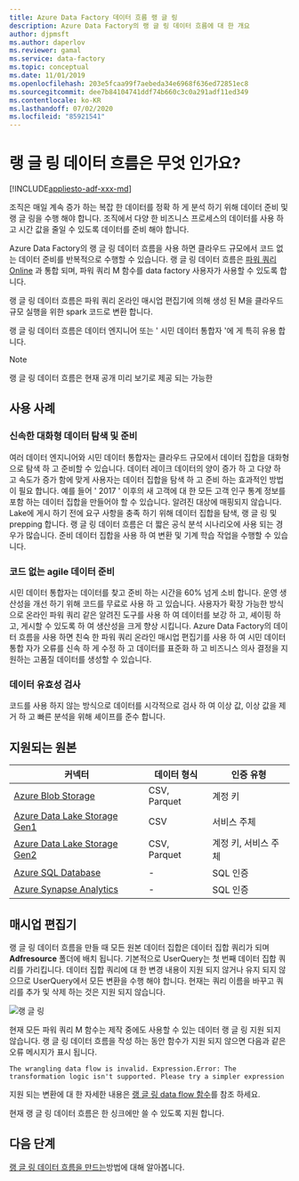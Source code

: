 ```yaml
---
title: Azure Data Factory 데이터 흐름 랭 글 링
description: Azure Data Factory의 랭 글 링 데이터 흐름에 대 한 개요
author: djpmsft
ms.author: daperlov
ms.reviewer: gamal
ms.service: data-factory
ms.topic: conceptual
ms.date: 11/01/2019
ms.openlocfilehash: 203e5fcaa99f7aebeda34e6968f636ed72851ec8
ms.sourcegitcommit: dee7b84104741ddf74b660c3c0a291adf11ed349
ms.contentlocale: ko-KR
ms.lasthandoff: 07/02/2020
ms.locfileid: "85921541"
---
```

# <a name="what-are-wrangling-data-flows"></a>랭 글 링 데이터 흐름은 무엇 인가요?

[!INCLUDE[appliesto-adf-xxx-md](includes/appliesto-adf-xxx-md.md)]


조직은 매일 계속 증가 하는 복잡 한 데이터를 정확 하 게 분석 하기 위해 데이터 준비 및 랭 글 링을 수행 해야 합니다. 조직에서 다양 한 비즈니스 프로세스의 데이터를 사용 하 고 시간 값을 줄일 수 있도록 데이터를 준비 해야 합니다.

Azure Data Factory의 랭 글 링 데이터 흐름을 사용 하면 클라우드 규모에서 코드 없는 데이터 준비를 반복적으로 수행할 수 있습니다. 랭 글 링 데이터 흐름은 [파워 쿼리 Online](https://docs.microsoft.com/power-query/) 과 통합 되며, 파워 쿼리 M 함수를 data factory 사용자가 사용할 수 있도록 합니다.

랭 글 링 데이터 흐름은 파워 쿼리 온라인 매시업 편집기에 의해 생성 된 M을 클라우드 규모 실행을 위한 spark 코드로 변환 합니다.

랭 글 링 데이터 흐름은 데이터 엔지니어 또는 ' 시민 데이터 통합자 '에 게 특히 유용 합니다.

> [!NOTE]
> 랭 글 링 데이터 흐름은 현재 공개 미리 보기로 제공 되는 가능한

## <a name="use-cases"></a>사용 사례

### <a name="fast-interactive-data-exploration-and-preparation"></a>신속한 대화형 데이터 탐색 및 준비

여러 데이터 엔지니어와 시민 데이터 통합자는 클라우드 규모에서 데이터 집합을 대화형으로 탐색 하 고 준비할 수 있습니다. 데이터 레이크 데이터의 양이 증가 하 고 다양 하 고 속도가 증가 함에 맞게 사용자는 데이터 집합을 탐색 하 고 준비 하는 효과적인 방법이 필요 합니다. 예를 들어 ' 2017 ' 이후의 새 고객에 대 한 모든 고객 인구 통계 정보를 포함 하는 데이터 집합을 만들어야 할 수 있습니다. 알려진 대상에 매핑되지 않습니다. Lake에 게시 하기 전에 요구 사항을 충족 하기 위해 데이터 집합을 탐색, 랭 글 링 및 prepping 합니다. 랭 글 링 데이터 흐름은 더 짧은 공식 분석 시나리오에 사용 되는 경우가 많습니다. 준비 데이터 집합을 사용 하 여 변환 및 기계 학습 작업을 수행할 수 있습니다.

### <a name="code-free-agile-data-preparation"></a>코드 없는 agile 데이터 준비

시민 데이터 통합자는 데이터를 찾고 준비 하는 시간을 60% 넘게 소비 합니다. 운영 생산성을 개선 하기 위해 코드를 무료로 사용 하 고 있습니다. 사용자가 확장 가능한 방식으로 온라인 파워 쿼리 같은 알려진 도구를 사용 하 여 데이터를 보강 하 고, 셰이핑 하 고, 게시할 수 있도록 하 여 생산성을 크게 향상 시킵니다. Azure Data Factory의 데이터 흐름을 사용 하면 친숙 한 파워 쿼리 온라인 매시업 편집기를 사용 하 여 시민 데이터 통합 자가 오류를 신속 하 게 수정 하 고 데이터를 표준화 하 고 비즈니스 의사 결정을 지 원하는 고품질 데이터를 생성할 수 있습니다.

### <a name="data-validation"></a>데이터 유효성 검사

코드를 사용 하지 않는 방식으로 데이터를 시각적으로 검사 하 여 이상 값, 이상 값을 제거 하 고 빠른 분석을 위해 셰이프를 준수 합니다.

## <a name="supported-sources"></a>지원되는 원본

| 커넥터 | 데이터 형식 | 인증 유형 |
| -- | -- | --|
| [Azure Blob Storage](connector-azure-blob-storage.md) | CSV, Parquet | 계정 키 |
| [Azure Data Lake Storage Gen1](connector-azure-data-lake-store.md) | CSV | 서비스 주체 |
| [Azure Data Lake Storage Gen2](connector-azure-data-lake-storage.md) | CSV, Parquet | 계정 키, 서비스 주체 |
| [Azure SQL Database](connector-azure-sql-database.md) | - | SQL 인증 |
| [Azure Synapse Analytics](connector-azure-sql-data-warehouse.md) | - | SQL 인증 |

## <a name="the-mashup-editor"></a>매시업 편집기

랭 글 링 데이터 흐름을 만들 때 모든 원본 데이터 집합은 데이터 집합 쿼리가 되며 **Adfresource** 폴더에 배치 됩니다. 기본적으로 UserQuery는 첫 번째 데이터 집합 쿼리를 가리킵니다. 데이터 집합 쿼리에 대 한 변경 내용이 지원 되지 않거나 유지 되지 않으므로 UserQuery에서 모든 변환을 수행 해야 합니다. 현재는 쿼리 이름을 바꾸고 쿼리를 추가 및 삭제 하는 것은 지원 되지 않습니다.

![랭 글 링](media/wrangling-data-flow/editor.png)

현재 모든 파워 쿼리 M 함수는 제작 중에도 사용할 수 있는 데이터 랭 글 링 지원 되지 않습니다. 랭 글 링 데이터 흐름을 작성 하는 동안 함수가 지원 되지 않으면 다음과 같은 오류 메시지가 표시 됩니다.

`The wrangling data flow is invalid. Expression.Error: The transformation logic isn't supported. Please try a simpler expression`

지원 되는 변환에 대 한 자세한 내용은 [랭 글 링 data flow 함수](wrangling-data-flow-functions.md)를 참조 하세요.

현재 랭 글 링 데이터 흐름은 한 싱크에만 쓸 수 있도록 지원 합니다.

## <a name="next-steps"></a>다음 단계

[랭 글 링 데이터 흐름을 만드는](wrangling-data-flow-tutorial.md)방법에 대해 알아봅니다.